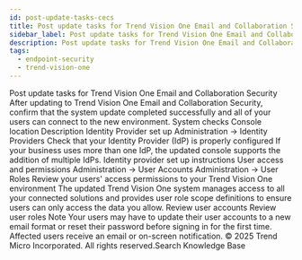 ```yaml
---
id: post-update-tasks-cecs
title: Post update tasks for Trend Vision One Email and Collaboration Security
sidebar_label: Post update tasks for Trend Vision One Email and Collaboration Security
description: Post update tasks for Trend Vision One Email and Collaboration Security
tags:
  - endpoint-security
  - trend-vision-one
---
```


 Post update tasks for Trend Vision One Email and Collaboration Security After updating to Trend Vision One Email and Collaboration Security, confirm that the system update completed successfully and all of your users can connect to the new environment. System checks Console location Description Identity Provider set up Administration → Identity Providers Check that your Identity Provider (IdP) is properly configured If your business uses more than one IdP, the updated console supports the addition of multiple IdPs. Identity provider set up instructions User access and permissions Administration → User Accounts Administration → User Roles Review your users' access permissions to your Trend Vision One environment The updated Trend Vision One system manages access to all your connected solutions and provides user role scope definitions to ensure users can only access the data you allow. Review user accounts Review user roles Note Your users may have to update their user accounts to a new email format or reset their password before signing in for the first time. Affected users receive an email or on-screen notification. © 2025 Trend Micro Incorporated. All rights reserved.Search Knowledge Base
